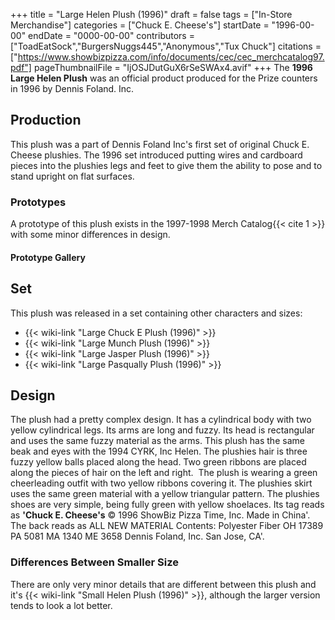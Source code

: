 +++
title = "Large Helen Plush (1996)"
draft = false
tags = ["In-Store Merchandise"]
categories = ["Chuck E. Cheese's"]
startDate = "1996-00-00"
endDate = "0000-00-00"
contributors = ["ToadEatSock","BurgersNuggs445","Anonymous","Tux Chuck"]
citations = ["https://www.showbizpizza.com/info/documents/cec/cec_merchcatalog97.pdf"]
pageThumbnailFile = "IjOSJDutGuX6rSeSWAx4.avif"
+++
The **1996 Large Helen Plush** was an official product produced for the Prize counters in 1996 by Dennis Foland. Inc.

## Production

This plush was a part of Dennis Foland Inc's first set of original Chuck E. Cheese plushies.
The 1996 set introduced putting wires and cardboard pieces into the plushies legs and feet to give them the ability to pose and to stand upright on flat surfaces.

### Prototypes

A prototype of this plush exists in the 1997-1998 Merch Catalog{{< cite 1 >}} with some minor differences in design.

#### Prototype Gallery

## Set

This plush was released in a set containing other characters and sizes:

- {{< wiki-link "Large Chuck E Plush (1996)" >}}
- {{< wiki-link "Large Munch Plush (1996)" >}}
- {{< wiki-link "Large Jasper Plush (1996)" >}}
- {{< wiki-link "Large Pasqually Plush (1996)" >}}

## Design

The plush had a pretty complex design. It has a cylindrical body with two yellow cylindrical legs. Its arms are long and fuzzy. Its head is rectangular and uses the same fuzzy material as the arms. This plush has the same beak and eyes with the 1994 CYRK, Inc Helen. The plushies hair is three fuzzy yellow balls placed along the head. Two green ribbons are placed along the pieces of hair on the left and right.  The plush is wearing a green cheerleading outfit with two yellow ribbons covering it. The plushies skirt uses the same green material with a yellow triangular pattern. The plushies shoes are very simple, being fully green with yellow shoelaces. Its tag reads as **'Chuck E. Cheese's** © 1996 ShowBiz Pizza Time, Inc. Made in China'. The back reads as ALL NEW MATERIAL Contents: Polyester Fiber ОН 17389 РА 5081 MA 1340 ME 3658 Dennis Foland, Inc. San Jose, CA'.

### Differences Between Smaller Size

There are only very minor details that are different between this plush and it's {{< wiki-link "Small Helen Plush (1996)" >}}, although the larger version tends to look a lot better.
